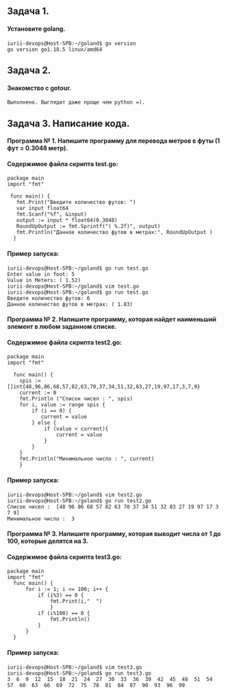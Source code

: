 ## **Задача 1.**
#### Установите golang. 
```
iurii-devops@Host-SPB:~/goland$ go version
go version go1.18.5 linux/amd64
```
## **Задача 2.** 
#### Знакомство с gotour.
```
Выполнено. Выглядит даже проще чем python =). 
```
## Задача 3. Написание кода.
#### Программа № 1. Напишите программу для перевода метров в футы (1 фут = 0.3048 метр).
#### Содержимое файла скрипта test.go:
```
package main
import "fmt"

 func main() {
   fmt.Print("Введите количество футов: ")
   var input float64
   fmt.Scanf("%f", &input)           
   output := input * float64(0.3048) 
   RoundUpOutput := fmt.Sprintf("( %.2f)", output)
   fmt.Println("Данное количество футов в метрах:", RoundUpOutput )
  }
```
#### Пример запуска:
```
iurii-devops@Host-SPB:~/goland$ go run test.go 
Enter value in foot: 5
Value in Meters: ( 1.52)
iurii-devops@Host-SPB:~/goland$ vim test.go 
iurii-devops@Host-SPB:~/goland$ go run test.go 
Введите количество футов: 6
Данное количество футов в метрах: ( 1.83)
```
#### Программа № 2. Напишите программу, которая найдет наименьший элемент в любом заданном списке.
#### Содержимое файла скрипта test2.go:
```
package main
import "fmt"

  func main() {
    spis := []int{48,96,86,68,57,82,63,70,37,34,51,32,83,27,19,97,17,3,7,9}
    current := 0
    fmt.Println ("Список чисел : ", spis)
    for i, value := range spis {
        if (i == 0) {
           current = value
        } else {
            if (value < current){
                current = value
            }
        }
    }
    fmt.Println("Минимальное число : ", current)
    }
```
####  Пример запуска:
```
iurii-devops@Host-SPB:~/goland$ vim test2.go
iurii-devops@Host-SPB:~/goland$ go run test2.go 
Список чисел :  [48 96 86 68 57 82 63 70 37 34 51 32 83 27 19 97 17 3 7 9]
Минимальное число :  3
```
#### Программа № 3. Напишите программу, которая выводит числа от 1 до 100, которые делятся на 3. 
#### Содержимое файла скрипта test3.go:
```
package main
import "fmt"
  func main() {
      for i := 1; i <= 100; i++ {
          if (i%3) == 0 {
              fmt.Print(i,"  ")
              }
          if (i%100) == 0 {
              fmt.Println()
          }
      }
  }

```
####  Пример запуска:
```
iurii-devops@Host-SPB:~/goland$ vim test3.go
iurii-devops@Host-SPB:~/goland$ go run test3.go 
3  6  9  12  15  18  21  24  27  30  33  36  39  42  45  48  51  54  57  60  63  66  69  72  75  78  81  84  87  90  93  96  99 
```
